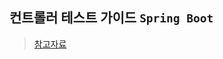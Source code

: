 ## 컨트롤러 테스트 가이드 `Spring Boot`
> [참고자료](https://dadadamarine.github.io/java/spring/2019/03/16/spring-boot-validation.html)

